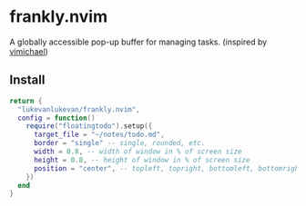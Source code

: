 # frankly.nvim

A globally accessible pop-up buffer for managing tasks. (inspired by [vimichael](https://github.com/vimichael))

## Install

```lua
return {
  "lukevanlukevan/frankly.nvim",
  config = function()
    require("floatingtodo").setup({
      target_file = "~/notes/todo.md",
      border = "single" -- single, rounded, etc.
      width = 0.8, -- width of window in % of screen size
      height = 0.8, -- height of window in % of screen size
      position = "center", -- topleft, topright, bottomleft, bottomright
    })
  end
}
```
